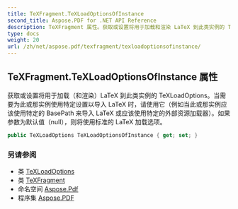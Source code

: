 ```yaml
---
title: TeXFragment.TeXLoadOptionsOfInstance
second_title: Aspose.PDF for .NET API Reference
description: TeXFragment 属性。获取或设置将用于加载和渲染 LaTeX 到此类实例的 TeXLoadOptions。当需要为此或那实例使用特定设置以导入 LaTeX 时，请使用它，例如当此或那实例应该使用特定的 BasePath 来导入 LaTeX 或应该使用特定的外部资源加载器。如果参数为默认值 null，则将使用标准的 LaTeX 加载选项。
type: docs
weight: 20
url: /zh/net/aspose.pdf/texfragment/texloadoptionsofinstance/
---
```

## TeXFragment.TeXLoadOptionsOfInstance 属性

获取或设置将用于加载（和渲染）LaTeX 到此类实例的 TeXLoadOptions。当需要为此或那实例使用特定设置以导入 LaTeX 时，请使用它（例如当此或那实例应该使用特定的 BasePath 来导入 LaTeX 或应该使用特定的外部资源加载器）。如果参数为默认值（null），则将使用标准的 LaTeX 加载选项。

```csharp
public TeXLoadOptions TeXLoadOptionsOfInstance { get; set; }
```

### 另请参阅

* 类 [TeXLoadOptions](../../texloadoptions/)
* 类 [TeXFragment](../)
* 命名空间 [Aspose.Pdf](../../../aspose.pdf/)
* 程序集 [Aspose.PDF](../../../)